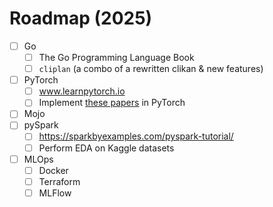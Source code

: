 # Roadmap (2025)

- [ ] Go
    - [ ] The Go Programming Language Book
    - [ ] `cliplan` (a combo of a rewritten clikan & new features)
- [ ] PyTorch
    - [ ] www.learnpytorch.io
    - [ ] Implement [these papers](https://x.com/romitheguru/status/1874656226224570541) in PyTorch
- [ ] Mojo
- [ ] pySpark
    - [ ] https://sparkbyexamples.com/pyspark-tutorial/
    - [ ] Perform EDA on Kaggle datasets
- [ ] MLOps
    - [ ] Docker
    - [ ] Terraform
    - [ ] MLFlow
